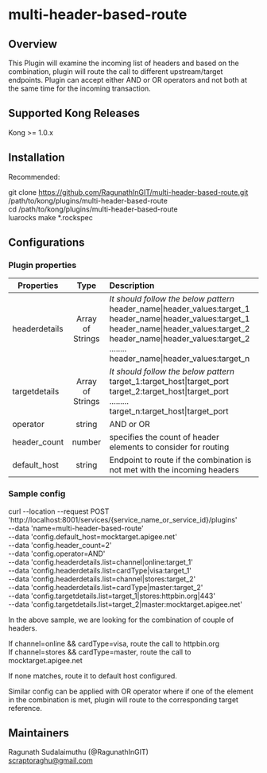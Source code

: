 # multi-header-based-route

## Overview
This Plugin will examine the incoming list of headers and based on the combination, plugin will route the call to different upstream/target endpoints. Plugin can accept either AND or OR operators and not both at the same time for the incoming transaction.


## Supported Kong Releases
Kong >= 1.0.x

## Installation
Recommended:

git clone https://github.com/RagunathInGIT/multi-header-based-route.git /path/to/kong/plugins/multi-header-based-route <br/>
cd /path/to/kong/plugins/multi-header-based-route<br/>
luarocks make *.rockspec

## Configurations
### Plugin properties

| **Properties**        | **Type**          | **Description**  |
| ------------- |:-------------:| :-----|
| headerdetails     | Array of Strings | *It should follow the below pattern* <br/> header_name\|header_values:target_1 <br/> header_name\|header_values:target_1 <br/> header_name\|header_values:target_2 <br/> header_name\|header_values:target_2 <br/> ........ <br/> header_name\|header_values:target_n|
| targetdetails     | Array of Strings      |   *It should follow the below pattern* <br/> target_1:target_host\|target_port <br/> target_2:target_host\|target_port <br/>......... <br/>target_n:target_host\|target_port <br/>
| operator | string      |   AND or OR |
| header_count | number      |   specifies the count of header elements to consider for routing |
| default_host | string      |   Endpoint to route if the combination is not met with the incoming headers |

### Sample config

curl --location --request POST 'http://localhost:8001/services/{service_name_or_service_id}/plugins' \
--data 'name=multi-header-based-route' \
--data 'config.default_host=mocktarget.apigee.net' \
--data 'config.header_count=2' \
--data 'config.operator=AND' \
--data 'config.headerdetails.list=channel|online:target_1' \
--data 'config.headerdetails.list=cardType|visa:target_1' \
--data 'config.headerdetails.list=channel|stores:target_2' \
--data 'config.headerdetails.list=cardType|master:target_2' \
--data 'config.targetdetails.list=target_1|stores:httpbin.org|443' \
--data 'config.targetdetails.list=target_2|master:mocktarget.apigee.net'

In the above sample, we are looking for the combination of couple of headers.

If channel=online && cardType=visa, route the call to httpbin.org <br/>
If channel=stores && cardType=master, route the call to mocktarget.apigee.net <br/>

If none matches, route it to default host configured.

Similar config can be applied with OR operator where if one of the element in the combination is met, plugin will route to the corresponding target reference.

## Maintainers

Ragunath Sudalaimuthu (@RagunathInGIT)<br/>
scraptoraghu@gmail.com

